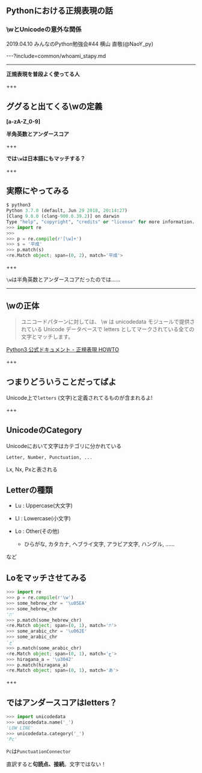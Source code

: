 ## Pythonにおける正規表現の話

### **\w**とUnicodeの意外な関係

2019.04.10 みんなのPython勉強会#44
横山 直敬(@NaoY_py)

---?include=common/whoami_stapy.md

---

**正規表現を普段よく使ってる人**


+++

## ググると出てくる\wの定義

**[a-zA-Z_0-9]**

**半角英数とアンダースコア**

+++

**では`\w`は日本語にもマッチする？**

+++

## 実際にやってみる

```python
$ python3
Python 3.7.0 (default, Jun 29 2018, 20:14:27)
[Clang 9.0.0 (clang-900.0.39.2)] on darwin
Type "help", "copyright", "credits" or "license" for more information.
>>> import re
>>>
>>> p = re.compile(r'[\w]+')
>>> s = '平成'
>>> p.match(s)
<re.Match object; span=(0, 2), match='平成'>
```

+++

`\w`は半角英数とアンダースコアだったのでは……

---

## \wの正体

> ユニコードパターンに対しては、 \w は unicodedata モジュールで提供されている
Unicode データベースで letters としてマークされている全ての文字とマッチします。

[Python3 公式ドキュメント - 正規表現 HOWTO](https://docs.python.org/ja/3/howto/regex.html#matching-characters)

+++

## つまりどういうことだってばよ

Unicode上で`letters` (文字)と定義されてるものが含まれるよ!

+++

## UnicodeのCategory

Unicodeにおいて文字はカテゴリに分かれている

`Letter, Number, Punctuation, ...`

Lx, Nx, Pxと表される

## Letterの種類

- Lu : Uppercase(大文字)

- Ll : Lowercase(小文字)

- Lo : Other(その他)

  - ひらがな, カタカナ, ヘブライ文字, アラビア文字, ハングル, ……

など

## Loをマッチさせてみる

```python
>>> import re
>>> p = re.compile(r'\w')
>>> some_hebrew_chr = '\u05EA'
>>> some_hebrew_chr
'ת'
>>> p.match(some_hebrew_chr)
<re.Match object; span=(0, 1), match='ת'>
>>> some_arabic_chr = '\u062E'
>>> some_arabic_chr
'خ'
>>> p.match(some_arabic_chr)
<re.Match object; span=(0, 1), match='خ'>
>>> hiragana_a = '\u3042'
>>> p.match(hiragana_a)
<re.Match object; span=(0, 1), match='あ'>
```

+++

## ではアンダースコアはletters？

```python
>>> import unicodedata
>>> unicodedata.name('_')
'LOW LINE'
>>> unicodedata.category('_')
'Pc'
```

`Pc`は`PunctuationConnector`

直訳すると**句読点、接続**。文字ではない！




